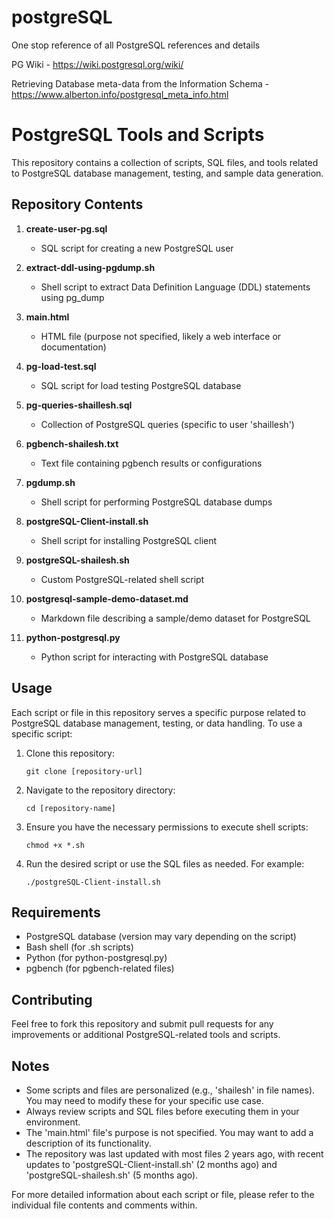 # postgreSQL
One stop reference of all PostgreSQL references and details

PG Wiki - 
https://wiki.postgresql.org/wiki/

Retrieving Database meta-data from the Information Schema - https://www.alberton.info/postgresql_meta_info.html


# PostgreSQL Tools and Scripts

This repository contains a collection of scripts, SQL files, and tools related to PostgreSQL database management, testing, and sample data generation.

## Repository Contents

1. **create-user-pg.sql**
   - SQL script for creating a new PostgreSQL user

2. **extract-ddl-using-pgdump.sh**
   - Shell script to extract Data Definition Language (DDL) statements using pg_dump

3. **main.html**
   - HTML file (purpose not specified, likely a web interface or documentation)

4. **pg-load-test.sql**
   - SQL script for load testing PostgreSQL database

5. **pg-queries-shaillesh.sql**
   - Collection of PostgreSQL queries (specific to user 'shaillesh')

6. **pgbench-shailesh.txt**
   - Text file containing pgbench results or configurations

7. **pgdump.sh**
   - Shell script for performing PostgreSQL database dumps

8. **postgreSQL-Client-install.sh**
   - Shell script for installing PostgreSQL client

9. **postgreSQL-shailesh.sh**
   - Custom PostgreSQL-related shell script

10. **postgresql-sample-demo-dataset.md**
    - Markdown file describing a sample/demo dataset for PostgreSQL

11. **python-postgresql.py**
    - Python script for interacting with PostgreSQL database

## Usage

Each script or file in this repository serves a specific purpose related to PostgreSQL database management, testing, or data handling. To use a specific script:

1. Clone this repository:
   ```
   git clone [repository-url]
   ```
2. Navigate to the repository directory:
   ```
   cd [repository-name]
   ```
3. Ensure you have the necessary permissions to execute shell scripts:
   ```
   chmod +x *.sh
   ```
4. Run the desired script or use the SQL files as needed. For example:
   ```
   ./postgreSQL-Client-install.sh
   ```

## Requirements

- PostgreSQL database (version may vary depending on the script)
- Bash shell (for .sh scripts)
- Python (for python-postgresql.py)
- pgbench (for pgbench-related files)

## Contributing

Feel free to fork this repository and submit pull requests for any improvements or additional PostgreSQL-related tools and scripts.

## Notes

- Some scripts and files are personalized (e.g., 'shailesh' in file names). You may need to modify these for your specific use case.
- Always review scripts and SQL files before executing them in your environment.
- The 'main.html' file's purpose is not specified. You may want to add a description of its functionality.
- The repository was last updated with most files 2 years ago, with recent updates to 'postgreSQL-Client-install.sh' (2 months ago) and 'postgreSQL-shailesh.sh' (5 months ago).

For more detailed information about each script or file, please refer to the individual file contents and comments within.
